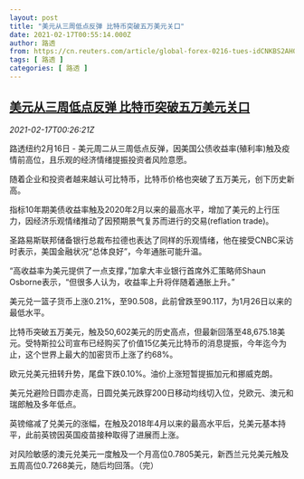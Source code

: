 ```yaml
---
layout: post
title: "美元从三周低点反弹 比特币突破五万美元关口"
date: 2021-02-17T00:55:14.000Z
author: 路透
from: https://cn.reuters.com/article/global-forex-0216-tues-idCNKBS2AH01V
tags: [ 路透 ]
categories: [ 路透 ]
---
```

<!--1613523314000-->
[美元从三周低点反弹 比特币突破五万美元关口](https://cn.reuters.com/article/global-forex-0216-tues-idCNKBS2AH01V)
------

<div>
<div><i>2021-02-17T00:26:21Z</i></div><p>路透纽约2月16日 - 美元周二从三周低点反弹，因美国公债收益率(殖利率)触及疫情前高位，且乐观的经济情绪提振投资者风险意愿。</p><p>随着企业和投资者越来越认可比特币，比特币价格也突破了五万美元，创下历史新高。</p><p>指标10年期美债收益率触及2020年2月以来的最高水平，增加了美元的上行压力，因经济乐观情绪推动了因预期景气复苏而进行的交易(reflation trade)。</p><p>圣路易斯联邦储备银行总裁布拉德也表达了同样的乐观情绪，他在接受CNBC采访时表示，美国金融状况“总体良好”，今年通胀可能升温。</p><p>“高收益率为美元提供了一点支撑，”加拿大丰业银行首席外汇策略师Shaun Osborne表示，“但很多人认为，收益率上升将伴随着通胀上升。”</p><p>美元兑一篮子货币上涨0.21%，至90.508，此前曾跌至90.117，为1月26日以来的最低水平。</p><p>比特币突破五万美元，触及50,602美元的历史高点，但最新回落至48,675.18美元。受特斯拉公司宣布已经购买了价值15亿美元比特币的消息提振，今年迄今为止，这个世界上最大的加密货币上涨了约68%。</p><p>欧元兑美元扭转升势，尾盘下跌0.10%。油价上涨短暂提振加元和挪威克朗。</p><p>美元兑避险日圆亦走高，日圆兑美元跌穿200日移动均线切入位，兑欧元、澳元和瑞郎触及多年低点。</p><p>英镑缩减了兑美元的涨幅，在触及2018年4月以来的最高水平后，兑美元基本持平，此前英镑因英国疫苗接种取得了进展而上涨。</p><p>对风险敏感的澳元兑美元一度触及一个月高位0.7805美元，新西兰元兑美元触及五周高位0.7268美元，随后均回落。（完）</p>
</div>
